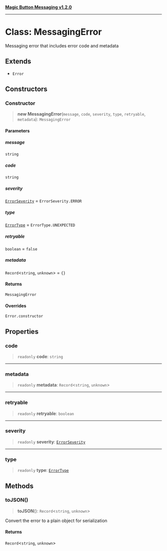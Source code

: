 [**Magic Button Messaging v1.2.0**](../README.md)

***

# Class: MessagingError

Messaging error that includes error code and metadata

## Extends

- `Error`

## Constructors

### Constructor

> **new MessagingError**(`message`, `code`, `severity`, `type`, `retryable`, `metadata`): `MessagingError`

#### Parameters

##### message

`string`

##### code

`string`

##### severity

[`ErrorSeverity`](../enumerations/ErrorSeverity.md) = `ErrorSeverity.ERROR`

##### type

[`ErrorType`](../enumerations/ErrorType.md) = `ErrorType.UNEXPECTED`

##### retryable

`boolean` = `false`

##### metadata

`Record`\<`string`, `unknown`\> = `{}`

#### Returns

`MessagingError`

#### Overrides

`Error.constructor`

## Properties

### code

> `readonly` **code**: `string`

***

### metadata

> `readonly` **metadata**: `Record`\<`string`, `unknown`\>

***

### retryable

> `readonly` **retryable**: `boolean`

***

### severity

> `readonly` **severity**: [`ErrorSeverity`](../enumerations/ErrorSeverity.md)

***

### type

> `readonly` **type**: [`ErrorType`](../enumerations/ErrorType.md)

## Methods

### toJSON()

> **toJSON**(): `Record`\<`string`, `unknown`\>

Convert the error to a plain object for serialization

#### Returns

`Record`\<`string`, `unknown`\>
